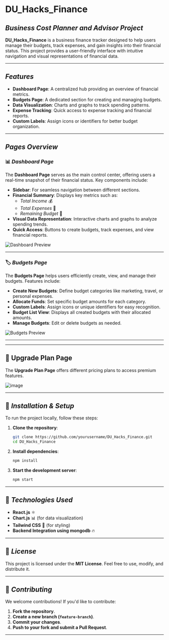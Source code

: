 # DU_Hacks_Finance

## *Business Cost Planner and Advisor Project*

**DU_Hacks_Finance** is a business finance tracker designed to help users manage their budgets, track expenses, and gain insights into their financial status. This project provides a user-friendly interface with intuitive navigation and visual representations of financial data.

---

## *Features*
- **Dashboard Page**: A centralized hub providing an overview of financial metrics.
- **Budgets Page**: A dedicated section for creating and managing budgets.
- **Data Visualization**: Charts and graphs to track spending patterns.
- **Expense Tracking**: Quick access to expense tracking and financial reports.
- **Custom Labels**: Assign icons or identifiers for better budget organization.

---

## *Pages Overview*

### 📊 *Dashboard Page*
The **Dashboard Page** serves as the main control center, offering users a real-time snapshot of their financial status. Key components include:

- **Sidebar**: For seamless navigation between different sections.
- **Financial Summary**: Displays key metrics such as:
  - *Total Income* 💰
  - *Total Expenses* 💸
  - *Remaining Budget* 🏦
- **Visual Data Representation**: Interactive charts and graphs to analyze spending trends.
- **Quick Access**: Buttons to create budgets, track expenses, and view financial reports.

![Dashboard Preview](https://github.com/user-attachments/assets/8b49b591-d5be-4b1b-ab9a-c7d2735decb8)

---

### 🏷️ *Budgets Page*
The **Budgets Page** helps users efficiently create, view, and manage their budgets. Features include:

- **Create New Budgets**: Define budget categories like marketing, travel, or personal expenses.
- **Allocate Funds**: Set specific budget amounts for each category.
- **Custom Labels**: Assign icons or unique identifiers for easy recognition.
- **Budget List View**: Displays all created budgets with their allocated amounts.
- **Manage Budgets**: Edit or delete budgets as needed.

![Budgets Preview](https://github.com/user-attachments/assets/181c927b-8e8d-456e-8155-4c4b0260adb8)

---


---

## 🚀 Upgrade Plan Page
The **Upgrade Plan Page** offers different pricing plans to access premium features.


   
![image](https://github.com/user-attachments/assets/2950d02a-c361-4a2c-ba94-41323e351d5e)


---


## 🚀 *Installation & Setup*
To run the project locally, follow these steps:

1. **Clone the repository**:
   ```sh
   git clone https://github.com/yourusername/DU_Hacks_Finance.git
   cd DU_Hacks_Finance
   ```
2. **Install dependencies**:
   ```sh
   npm install
   ```
3. **Start the development server**:
   ```sh
   npm start
   ```

---

## 📌 *Technologies Used*
- **React.js** ⚛️
- **Chart.js** 📊 (for data visualization)
- **Tailwind CSS** 🎨 (for styling)
- **Backend Integration using mongodb** 🔥

---

## 📄 *License*
This project is licensed under the **MIT License**. Feel free to use, modify, and distribute it.

---

## 🤝 *Contributing*
We welcome contributions! If you'd like to contribute:
1. **Fork the repository**.
2. **Create a new branch (`feature-branch`)**.
3. **Commit your changes**.
4. **Push to your fork and submit a Pull Request**.

---


